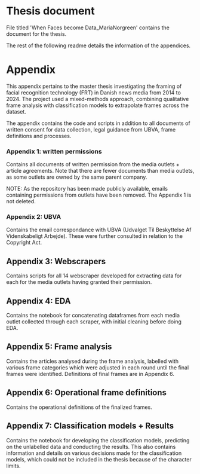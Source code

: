 # Thesis document

File titled 'When Faces become Data_MariaNorgreen' contains the document for the thesis. 

The rest of the following readme details the information of the appendices. 



# Appendix 

This appendix pertains to the master thesis investigating the framing of facial recognition technology (FRT) in Danish news media from 2014 to 2024. 
The project used a mixed-methods approach, combining qualitative frame analysis with classification models to extrapolate frames across the dataset. 

The appendix contains the code and scripts in addition to all documents of written consent for data collection, legal guidance from UBVA, frame definitions and processes. 


### Appendix 1: written permissions
Contains all documents of written permission from the media outlets + article agreements. 
Note that there are fewer documents than media outlets, as some outlets are owned by the same parent company.

NOTE: As the repository has been made publicly available, emails containing permissions from outlets have been removed. The Appendix 1 is not deleted. 

### Appendix 2: UBVA
Contains the email correspondance with UBVA (Udvalget Til Beskyttelse Af Videnskabeligt Arbejde). 
These were further consulted in relation to the Copyright Act.

## Appendix 3: Webscrapers
Contains scripts for all 14 webscraper developed for extracting data for each for the media outlets having granted their permission. 

## Appendix 4: EDA
Contains the notebook for concatenating dataframes from each media outlet collected through each scraper, with initial cleaning before doing EDA.

## Appendix 5: Frame analysis
Contains the articles analysed during the frame analysis, labelled with various frame categories which were adjusted in each round until the final frames were identified. 
Definitions of final frames are in Appendix 6.

## Appendix 6: Operational frame definitions
Contains the operational definitions of the finalized frames. 

## Appendix 7: Classification models + Results
Contains the notebook for developing the classification models, predicting on the unlabelled data and conducting the results. 
This also contains information and details on various decisions made for the classification models, which could not be included in the thesis because of the character limits.




